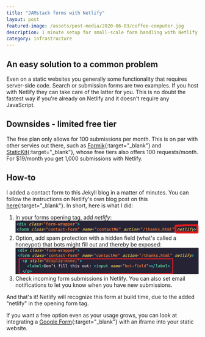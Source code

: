 ```yaml
---
title: "JAMstack forms with Netlify"
layout: post
featured-image: /assets/post-media/2020-06-03/coffee-computer.jpg
description: 1 minute setup for small-scale form handling with Netlify
category: infrastructure
---
```


## An easy solution to a common problem

Even on a static websites you generally some functionality that requires server-side code. Search or submission forms are two examples. If you host with Netlify they can take care of the latter for you. This is no doubt the fastest way if you're already on Netlify and it doesn't require any JavaScript.

## Downsides - limited free tier

The free plan only allows for 100 submissions per month. This is on par with other servies out there, such as [Formik](https://formik.com/pricing){:target="\_blank"} and [StaticKit](https://statickit.com/){:target="\_blank"}, whose free tiers also offers 100 requests/month. For \$19/month you get 1,000 submissions with Netlify.

## How-to

I added a contact form to this Jekyll blog in a matter of minutes. You can follow the instructions on Netlify's own blog post on this [here](https://www.netlify.com/blog/2017/09/19/form-handling-with-the-jamstack-and-netlify/){:target="\_blank"}. In short, here is what I did:

1. In your forms opening tag, add <em>netlify</em>:
   ![Form opening tag](/assets/post-media/2020-06-03/form-1.png "Form opening tag")
2. Option, add spam protection with a hidden field (what's called a honeypot) that bots might fill out and thereby be exposed:
   ![Form spam protection](/assets/post-media/2020-06-03/form-2.png "Form spam protection")
3. Check incoming form submissions in Netlify. You can also set email notifications to let you know when you have new submissions.

And that's it! Netlify will recognize this form at build time, due to the added "netlify" in the opening form tag.

If you want a free option even as your usage grows, you can look at integrating a [Google Form](https://www.google.com/forms/about/){:target="\_blank"} with an iframe into your static website.

